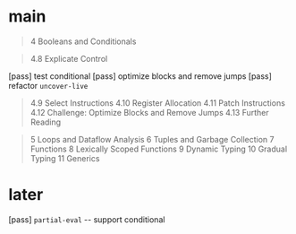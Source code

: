 # main

> 4 Booleans and Conditionals

> 4.8 Explicate Control

[pass] test conditional
[pass] optimize blocks and remove jumps
[pass] refactor `uncover-live`

> 4.9 Select Instructions
> 4.10 Register Allocation
> 4.11 Patch Instructions
> 4.12 Challenge: Optimize Blocks and Remove Jumps
> 4.13 Further Reading

> 5 Loops and Dataflow Analysis
> 6 Tuples and Garbage Collection
> 7 Functions
> 8 Lexically Scoped Functions
> 9 Dynamic Typing
> 10 Gradual Typing
> 11 Generics

# later

[pass] `partial-eval` -- support conditional
